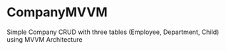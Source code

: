 # CompanyMVVM
Simple Company CRUD with three tables (Employee, Department, Child) using MVVM Architecture

